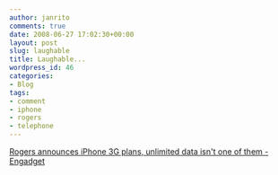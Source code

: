 ```yaml
---
author: janrito
comments: true
date: 2008-06-27 17:02:30+00:00
layout: post
slug: laughable
title: Laughable...
wordpress_id: 46
categories:
- Blog
tags:
- comment
- iphone
- rogers
- telephone
---
```


[Rogers announces iPhone 3G plans, unlimited data isn't one of them - Engadget](http://www.engadget.com/2008/06/27/rogers-announces-iphone-3g-plans-unlimited-data-isnt-one-of-th/)

